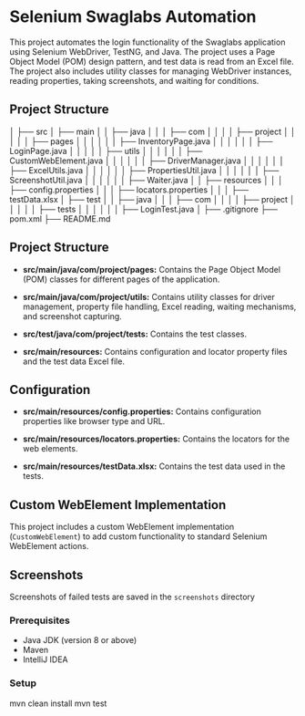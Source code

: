 
# Selenium Swaglabs Automation

This project automates the login functionality of the Swaglabs application using Selenium WebDriver, TestNG, and Java. The project uses a Page Object Model (POM) design pattern, and test data is read from an Excel file. The project also includes utility classes for managing WebDriver instances, reading properties, taking screenshots, and waiting for conditions.

## Project Structure
│
├── src
│ ├── main
│ │ ├── java
│ │ │ ├── com
│ │ │ │ ├── project
│ │ │ │ │ ├── pages
│ │ │ │ │ │ ├── InventoryPage.java
│ │ │ │ │ │ ├── LoginPage.java
│ │ │ │ │ ├── utils
│ │ │ │ │ │ ├── CustomWebElement.java
│ │ │ │ │ │ ├── DriverManager.java
│ │ │ │ │ │ ├── ExcelUtils.java
│ │ │ │ │ │ ├── PropertiesUtil.java
│ │ │ │ │ │ ├── ScreenshotUtil.java
│ │ │ │ │ │ ├── Waiter.java
│ │ ├── resources
│ │ │ ├── config.properties
│ │ │ ├── locators.properties
│ │ │ ├── testData.xlsx
│ ├── test
│ │ ├── java
│ │ │ ├── com
│ │ │ │ ├── project
│ │ │ │ │ ├── tests
│ │ │ │ │ │ ├── LoginTest.java
│
├── .gitignore
├── pom.xml
├── README.md


## Project Structure

- **src/main/java/com/project/pages:**
  Contains the Page Object Model (POM) classes for different pages of the application.

- **src/main/java/com/project/utils:**
  Contains utility classes for driver management, property file handling, Excel reading, waiting mechanisms, and screenshot capturing.

- **src/test/java/com/project/tests:**
  Contains the test classes.

- **src/main/resources:**
  Contains configuration and locator property files and the test data Excel file.

## Configuration

- **src/main/resources/config.properties:**
  Contains configuration properties like browser type and URL.

- **src/main/resources/locators.properties:**
  Contains the locators for the web elements.

- **src/main/resources/testData.xlsx:**
  Contains the test data used in the tests.

## Custom WebElement Implementation

This project includes a custom WebElement implementation (`CustomWebElement`) to add custom functionality to standard Selenium WebElement actions.

## Screenshots

Screenshots of failed tests are saved in the `screenshots` directory

### Prerequisites

- Java JDK (version 8 or above)
- Maven
- IntelliJ IDEA

### Setup

mvn clean install
mvn test


